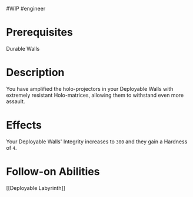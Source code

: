 #WIP #engineer 

# Prerequisites

Durable Walls

# Description

You have amplified the holo-projectors in your Deployable Walls with extremely resistant Holo-matrices, allowing them to withstand even more assault.

# Effects

Your Deployable Walls' Integrity increases to `300` and they gain a Hardness of `4`.

# Follow-on Abilities

[[Deployable Labyrinth]]